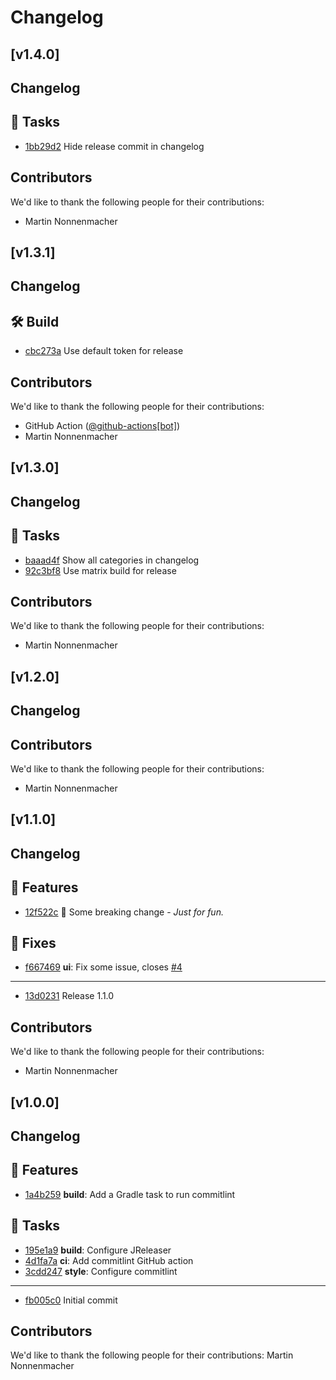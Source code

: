 # Changelog

<!-- JRELEASER_CHANGELOG_APPEND - Do not remove or modify this section -->
## [v1.4.0]

## Changelog

## 🧰 Tasks
- [1bb29d2](https://github.com/mnonnenmacher/jreleaser-playground/commits/1bb29d2) Hide release commit in changelog


## Contributors
We'd like to thank the following people for their contributions:
- Martin Nonnenmacher


## [v1.3.1]

## Changelog

## 🛠  Build
- [cbc273a](https://github.com/mnonnenmacher/jreleaser-playground/commits/cbc273a) Use default token for release


## Contributors
We'd like to thank the following people for their contributions:
- GitHub Action ([@github-actions[bot]](https://github.com/apps/github-actions))
- Martin Nonnenmacher


## [v1.3.0]

## Changelog

## 🧰 Tasks
- [baaad4f](https://github.com/mnonnenmacher/jreleaser-playground/commits/baaad4f) Show all categories in changelog
- [92c3bf8](https://github.com/mnonnenmacher/jreleaser-playground/commits/92c3bf8) Use matrix build for release


## Contributors
We'd like to thank the following people for their contributions:
- Martin Nonnenmacher


## [v1.2.0]

## Changelog


## Contributors
We'd like to thank the following people for their contributions:
- Martin Nonnenmacher


## [v1.1.0]

## Changelog

## 🚀 Features
- [12f522c](https://github.com/mnonnenmacher/jreleaser-playground/commits/12f522c) 🚨 Some breaking change - *Just for fun.*

## 🐛 Fixes
- [f667469](https://github.com/mnonnenmacher/jreleaser-playground/commits/f667469) **ui**: Fix some issue, closes [#4](https://github.com/mnonnenmacher/jreleaser-playground/issues/4)

---
- [13d0231](https://github.com/mnonnenmacher/jreleaser-playground/commits/13d0231) Release 1.1.0


## Contributors
We'd like to thank the following people for their contributions:
- Martin Nonnenmacher


## [v1.0.0]

## Changelog

## 🚀 Features
- [1a4b259](https://github.com/mnonnenmacher/jreleaser-playground/commits/1a4b259) **build**: Add a Gradle task to run commitlint

## 🧰 Tasks
- [195e1a9](https://github.com/mnonnenmacher/jreleaser-playground/commits/195e1a9) **build**: Configure JReleaser
- [4d1fa7a](https://github.com/mnonnenmacher/jreleaser-playground/commits/4d1fa7a) **ci**: Add commitlint GitHub action
- [3cdd247](https://github.com/mnonnenmacher/jreleaser-playground/commits/3cdd247) **style**: Configure commitlint

---
- [fb005c0](https://github.com/mnonnenmacher/jreleaser-playground/commits/fb005c0) Initial commit


## Contributors
We'd like to thank the following people for their contributions:
Martin Nonnenmacher
